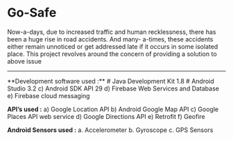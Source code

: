 # Go-Safe
Now-a-days, due to increased traffic and human recklessness, there has been a huge rise in road accidents. And many- a-times, these accidents either remain unnoticed or get addressed late if it occurs in some isolated place. This project revolves around the concern of providing a solution to above issue

<hr>
**Development software used :**
# Java Development Kit 1.8 
# Android Studio 3.2
c)	Android SDK API 29
d)	Firebase Web Services and Database
e)	Firebase cloud messaging

**API’s used :**
a)	Google Location API
b)	Android Google Map API
c)	Google Places API web service
d)	Google Directions API
e)	Retrofit
f)	Geofire

**Android Sensors used :**
a.	Accelerometer 
b.	Gyroscope
c.	GPS Sensors

